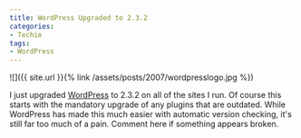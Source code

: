 ```yaml
---
title: WordPress Upgraded to 2.3.2
categories:
- Techie
tags:
- WordPress
---
```


![]({{ site.url }}{% link /assets/posts/2007/wordpresslogo.jpg %})

I just upgraded [WordPress](http://www.wordpress.org/) to 2.3.2 on all of the sites I run. Of course this starts with the mandatory upgrade of any plugins that are outdated. While WordPress has made this much easier with automatic version checking, it's still far too much of a pain.
Comment here if something appears broken.
